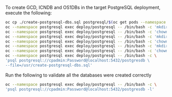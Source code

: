 To create GCD, ICNDB and OS1DBs in the target PostgreSQL deployment, execute the following:

```bash
oc cp ./create-postgresql-dbs.sql postgresql/$(oc get pods --namespace postgresql -o name | cut -d"/" -f2):/usr/create-postgresql-dbs.sql
oc --namespace postgresql exec deploy/postgresql -- /bin/bash -c 'mkdir /pgsqldata/icn'
oc --namespace postgresql exec deploy/postgresql -- /bin/bash -c 'chown postgres:postgres /pgsqldata/icn'
oc --namespace postgresql exec deploy/postgresql -- /bin/bash -c 'mkdir /pgsqldata/gcd'
oc --namespace postgresql exec deploy/postgresql -- /bin/bash -c 'chown postgres:postgres /pgsqldata/gcd'
oc --namespace postgresql exec deploy/postgresql -- /bin/bash -c 'mkdir /pgsqldata/os1'
oc --namespace postgresql exec deploy/postgresql -- /bin/bash -c 'chown postgres:postgres /pgsqldata/os1'
oc --namespace postgresql exec deploy/postgresql -- /bin/bash -c \
'psql postgresql://cpadmin:Password@localhost:5432/postgresdb \
--file=/usr/create-postgresql-dbs.sql'
```

Run the following to validate all the databases were created correctly

```bash
oc --namespace postgresql exec deploy/postgresql -- /bin/bash -c \
'psql postgresql://cpadmin:Password@localhost:5432/postgresdb -l'
```